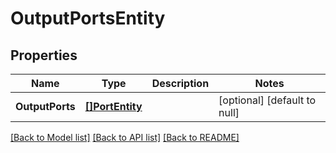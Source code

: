 # OutputPortsEntity

## Properties
Name | Type | Description | Notes
------------ | ------------- | ------------- | -------------
**OutputPorts** | [**[]PortEntity**](PortEntity.md) |  | [optional] [default to null]

[[Back to Model list]](../pkg/nifi/README.md#documentation-for-models) [[Back to API list]](../pkg/nifi/README.md#documentation-for-api-endpoints) [[Back to README]](../pkg/nifi/README.md)


